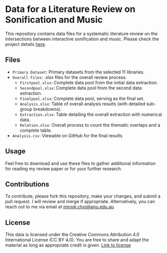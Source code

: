 # Data for a Literature Review on Sonification and Music

This repository contains data files for a systematic literature review on the intersections between interactive sonification and music. Please check the project details [here](https://yorkcla.github.io/projects/1_project/).

## Files
- `Primary Dataset`: Primary datasets from the selected 11 libraries.
- `Overall Files`: .xlsx files for the overall review process.
    - `Firstpool.xlsx`: Complete data pool from the initial data extraction.
    - `Secondpool.xlsx`: Complete data pool from the second data extraction.
    - `Finalpool.xlsx`: Complete data pool, serving as the final set.
    - `Analysis.xlsx`: Table of overall analysis results (with detailed sub-group breakdowns).
    - `Extraction.xlsx`: Table detailing the overall extraction with numerical data.
    - `Relation.xlsx`: Overall process to count the thematic overlaps and a complete table. 
- `Analysis.csv`: Viewable on GitHub for the final results

## Usage
Feel free to download and use these files to gather additional information for reading my review paper or for your further research.

## Contributions
To contribute, please fork this repository, make your changes, and submit a pull request. I will review and merge if appropriate. Alternatively, you can reach out to me via email at [minsik.choi@anu.edu.au](mailto:minsik.choi@anu.edu.au).

## License
This data is licensed under the Creative Commons Attribution 4.0 International License (CC BY 4.0). You are free to share and adapt the material as long as appropriate credit is given. [Link to license](https://creativecommons.org/licenses/by/4.0/)
